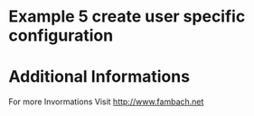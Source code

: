 # Example 5 create user specific configuration


# Additional Informations
For more Invormations Visit http://www.fambach.net

